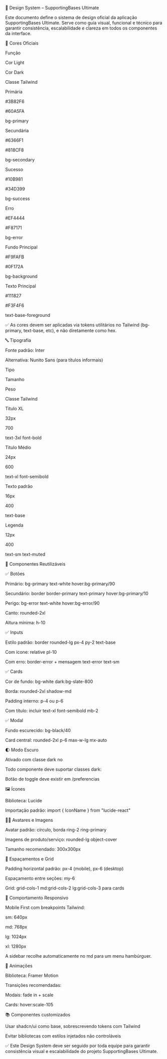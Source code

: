 📐 Design System – SupportingBases Ultimate



Este documento define o sistema de design oficial da aplicação SupportingBases Ultimate. Serve como guia visual, funcional e técnico para garantir consistência, escalabilidade e clareza em todos os componentes da interface.



🎨 Cores Oficiais



Função



Cor Light



Cor Dark



Classe Tailwind



Primária



\#3B82F6



\#60A5FA



bg-primary



Secundária



\#6366F1



\#818CF8



bg-secondary



Sucesso



\#10B981



\#34D399



bg-success



Erro



\#EF4444



\#F87171



bg-error



Fundo Principal



\#F9FAFB



\#0F172A



bg-background



Texto Principal



\#111827



\#F3F4F6



text-base-foreground



✅ As cores devem ser aplicadas via tokens utilitários no Tailwind (bg-primary, text-base, etc), e não diretamente como hex.



🔤 Tipografia



Fonte padrão: Inter



Alternativa: Nunito Sans (para títulos informais)



Tipo



Tamanho



Peso



Classe Tailwind





Título XL



32px



700



text-3xl font-bold





Título Médio



24px



600



text-xl font-semibold





Texto padrão



16px



400



text-base





Legenda



12px



400



text-sm text-muted





🧱 Componentes Reutilizáveis



✅ Botões



Primário: bg-primary text-white hover:bg-primary/90



Secundário: border border-primary text-primary hover:bg-primary/10



Perigo: bg-error text-white hover:bg-error/90



Canto: rounded-2xl



Altura mínima: h-10



✅ Inputs



Estilo padrão: border rounded-lg px-4 py-2 text-base



Com ícone: relative pl-10



Com erro: border-error + mensagem text-error text-sm



✅ Cards



Cor de fundo: bg-white dark:bg-slate-800



Borda: rounded-2xl shadow-md



Padding interno: p-4 ou p-6



Com título: incluir text-xl font-semibold mb-2



✅ Modal



Fundo escurecido: bg-black/40



Card central: rounded-2xl p-6 max-w-lg mx-auto



🌓 Modo Escuro



Ativado com classe dark no <html>



Todo componente deve suportar classes dark:



Botão de toggle deve existir em /preferencias



🖼️ Ícones



Biblioteca: Lucide



Importação padrão: import { IconName } from "lucide-react"



🧑‍🎨 Avatares e Imagens



Avatar padrão: círculo, borda ring-2 ring-primary



Imagens de produto/serviço: rounded-lg object-cover



Tamanho recomendado: 300x300px



🔧 Espaçamentos e Grid



Padding horizontal padrão: px-4 (mobile), px-6 (desktop)



Espaçamento entre seções: my-6



Grid: grid-cols-1 md:grid-cols-2 lg:grid-cols-3 para cards



📱 Comportamento Responsivo



Mobile First com breakpoints Tailwind:



sm: 640px



md: 768px



lg: 1024px



xl: 1280px



A sidebar recolhe automaticamente no md para um menu hambúrguer.



🔁 Animações



Biblioteca: Framer Motion



Transições recomendadas:



Modais: fade in + scale



Cards: hover:scale-105



📚 Componentes customizados



Usar shadcn/ui como base, sobrescrevendo tokens com Tailwind



Evitar bibliotecas com estilos injetados não controláveis



✅ Este Design System deve ser seguido por toda equipe para garantir consistência visual e escalabilidade do projeto SupportingBases Ultimate.

